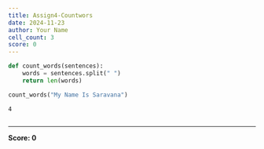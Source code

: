 ```yaml
---
title: Assign4-Countwors
date: 2024-11-23
author: Your Name
cell_count: 3
score: 0
---
```


```python
def count_words(sentences):
    words = sentences.split(" ")
    return len(words)
```


```python
count_words("My Name Is Saravana")
```




    4




```python

```


---
**Score: 0**
